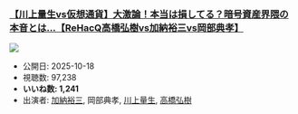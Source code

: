 ### [【川上量生vs仮想通貨】大激論！本当は損してる？暗号資産界隈の本音とは...【ReHacQ高橋弘樹vs加納裕三vs岡部典孝】](https://www.youtube.com/watch?v=2NtecA0aoYQ)
[![](https://img.youtube.com/vi/2NtecA0aoYQ/sddefault.jpg)](https://www.youtube.com/watch?v=2NtecA0aoYQ)
-   公開日: 2025-10-18
-   視聴数: 97,238
-   **いいね数: 1,241**
-   出演者: [加納裕三](/rehacq_fan/people/加納裕三 "wikilink"), 岡部典孝, [川上量生](/rehacq_fan/people/川上量生 "wikilink"), [高橋弘樹](/rehacq_fan/people/高橋弘樹 "wikilink")
